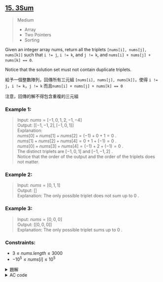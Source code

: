 ## [15. 3Sum](https://leetcode.com/problems/3sum/)  

> Medium  
> * Array  
> * Two Pointers  
> * Sorting  

Given an integer array nums, return all the triplets `[nums[i], nums[j], nums[k]]` such that `i != j`, `i != k`, and `j != k`, and `nums[i] + nums[j] + nums[k] == 0`.  

Notice that the solution set must not contain duplicate triplets.  

給予一個整數陣列，回傳所有三元組 `[nums[i], nums[j], nums[k]]`，使得 `i != j`，`i != k`，`j != k` 而且`nums[i] + nums[j] + nums[k] == 0`  

注意，回傳的解不得包含重複的三元組  

### Example 1:  

> Input: $nums = [-1,0,1,2,-1,-4]$  
> Output: $[[-1,-1,2],[-1,0,1]]$  
> Explanation:   
> $nums[0] + nums[1] + nums[2] = (-1) + 0 + 1 = 0$ .  
> $nums[1] + nums[2] + nums[4] = 0 + 1 + (-1) = 0$ .  
> $nums[0] + nums[3] + nums[4] = (-1) + 2 + (-1) = 0$ .  
> The distinct triplets are $[-1,0,1]$ and $[-1,-1,2]$ .  
> Notice that the order of the output and the order of the triplets does not matter.  

### Example 2:  

> Input: $nums = [0,1,1]$  
> Output: $[]$  
> Explanation: The only possible triplet does not sum up to $0$ .  

### Example 3:

> Input: $nums = [0,0,0]$  
> Output: $[[0,0,0]]$  
> Explanation: The only possible triplet sums up to $0$ .  


### Constraints:  

* $3 \leq nums.length \leq 3000$  
* $-10^5 \leq nums[i] \leq 10^5$  

<details>

<summary>題解</summary>

這一題跟 [1. Two Sum](https://leetcode.com/problems/two-sum/) 其實很像  
只是從將兩個數字相加為特定數字  
改成三個數字相加為 $0$  

所以只要將整個陣列遍歷過一次  
然後檢查是否可以用剩下的數字組成  

然後只要跳過所有重複的數字就可以了  

```cpp
class Solution {
public:
    vector<vector<int>> threeSum(vector<int>& nums) {
        int siz=nums.size();
        sort(nums.begin(),nums.end());
        vector<vector<int>> ans={};
        if(nums[0]>0){
            return ans;
        }
        for(int i=0;i<siz-2;i++){
            int l=i+1,r=siz-1;
            while(i<siz-2&&nums[i]==nums[i+1]){
                i++;
            }
            while(l<r){
                int sum=nums[i]+nums[l]+nums[r];
                if(sum==0){
                    ans.emplace_back(vector<int>{nums[i],nums[l],nums[r]});
                    while(l<r&&nums[l]==nums[l+1]){
                        l++;
                    }
                    while(l<r&&nums[r]==nums[r-1]){
                        r--;
                    }
                    if(l==r){
                        break;
                    }
                    l++;
                    r--;
                }
                else if(sum<0){ 
                    l++;
                }
                else{
                    r--;
                }
            }
        }
        return ans;
    }
};
```

![leet0015_0](https://hackmd.io/_uploads/SJwmDuZ3R.png)

* 空間複雜度： $O(1)$  
* 時間複雜度： $O(n^2)$  

</details>

<details>

<summary>AC code</summary>

```cpp
class Solution {
public:
    vector<vector<int>> threeSum(vector<int>& nums) {
        int siz=nums.size();
        sort(nums.begin(),nums.end());
        vector<vector<int>> ans={};
        if(nums[0]>0){
            return ans;
        }
        for(int i=0;i<siz-2;i++){
            int l=i+1,r=siz-1;
            while(i<siz-2&&nums[i]==nums[i+1]){
                i++;
            }
            while(l<r){
                int sum=nums[i]+nums[l]+nums[r];
                if(sum==0){
                    ans.emplace_back(vector<int>{nums[i],nums[l],nums[r]});
                    while(l<r&&nums[l]==nums[l+1]){
                        l++;
                    }
                    while(l<r&&nums[r]==nums[r-1]){
                        r--;
                    }
                    if(l==r){
                        break;
                    }
                    l++;
                    r--;
                }
                else if(sum<0){ 
                    l++;
                }
                else{
                    r--;
                }
            }
        }
        return ans;
    }
};
```

</details>
